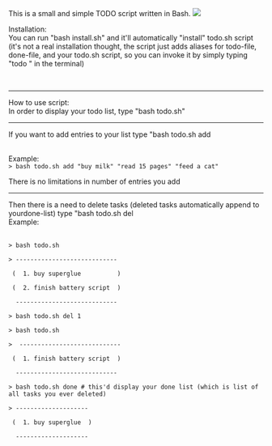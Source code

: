 This is a small and simple TODO script written in Bash.
<img src="http://w1r3.net/RqyQNN.gif">
<p>
Installation: <br>
You can run "bash install.sh" and it'll automatically "install" todo.sh script (it's not a real installation thought, the script just adds aliases for todo-file, done-file, and your todo.sh script, so you can invoke it by simply typing "todo <command>" in the terminal)</p><br>
<hr>
<p>How to use script: <br>
In order to display your todo list, type "bash todo.sh"</p>
<hr>
<p>If you want to add entries to your list type "bash todo.sh add <your entries followed by each other, written in double brackets></p><br>
Example:<br> 
<code>> bash todo.sh add "buy milk" "read 15 pages" "feed a cat"</code>
<p>There is no limitations in number of entries you add</p>
<hr>
<p>Then there is a need to delete tasks (deleted tasks automatically append to yourdone-list) type "bash todo.sh del <order numbers of tasks><br>
Example:</p><br>
<code>> bash todo.sh<br>
> ---------------------------- <br>
 (  1. buy superglue          ) <br>
 (  2. finish battery script  ) <br>
  ---------------------------- <br>
> bash todo.sh del 1 <br>
> bash todo.sh <br>
>  ---------------------------- <br>
 (  1. finish battery script  ) <br>
  ---------------------------- <br>
> bash todo.sh done # this'd display your done list (which is list of all tasks you ever deleted) <br>
> -------------------- <br>
 (  1. buy superglue  ) <br>
  -------------------- </code>



